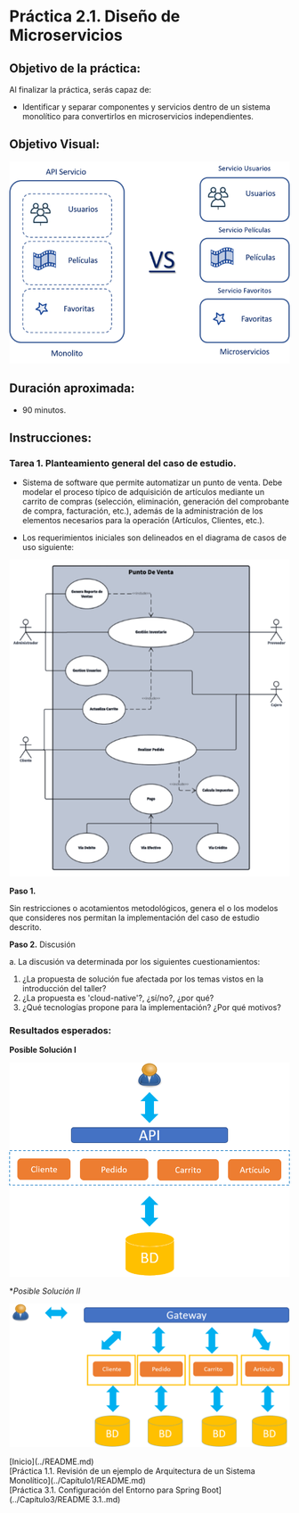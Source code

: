 # Práctica 2.1. Diseño de Microservicios 

## Objetivo de la práctica:
Al finalizar la práctica, serás capaz de:
- Identificar y separar componentes y servicios dentro de un sistema monolítico para convertirlos en microservicios independientes.


## Objetivo Visual:

<div style="text-align: center;">
    <img src="../images/ro14.png" alt="Spring Tool Suite">
</div>

## Duración aproximada:
- 90 minutos.


## Instrucciones: 

### Tarea 1. Planteamiento general del caso de estudio.

* Sistema de software que permite automatizar un punto de venta. Debe modelar el proceso típico de adquisición de artículos mediante un carrito de compras (selección, eliminación, generación del comprobante de compra, facturación, etc.), además de la administración de los elementos necesarios para la operación (Artículos, Clientes, etc.).

* Los requerimientos iniciales son delineados en el diagrama de casos de uso siguiente:

<p align="center">
  <img src="../images/img16_pdv.png" alt="Punto de Venta" />
</p>

 
**Paso 1.**

Sin restricciones o acotamientos metodológicos, genera el o los modelos que consideres nos permitan la implementación del caso de estudio descrito.

**Paso 2.** Discusión  

a. La discusión va determinada por los siguientes cuestionamientos:

1. ¿La propuesta de solución fue afectada por los temas vistos en la introducción del taller?
2. ¿La propuesta es 'cloud-native'?, ¿sí/no?, ¿por qué?
3. ¿Qué tecnologías propone para la implementación? ¿Por qué motivos?

### Resultados esperados:
 
**Posible Solución I**

<p align="center">
  <img src="../images/img17_monolito.png" alt="Monolito" />
</p>


**Posible Solución II*
<p align="center">
  <img src="../images/img18_ms.png" alt="Microservicios" />
</p>
[Inicio](../README.md)<br>
[Práctica 1.1. Revisión de un ejemplo de Arquitectura de un Sistema Monolítico](../Capítulo1/README.md)<br>
[Práctica 3.1. Configuración del Entorno para Spring Boot](../Capítulo3/README 3.1..md)<br>
